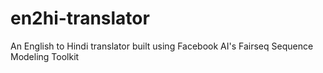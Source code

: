 # en2hi-translator
An English to Hindi translator built using Facebook AI's Fairseq Sequence Modeling Toolkit
